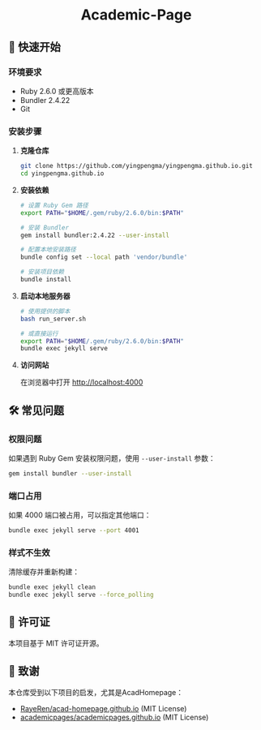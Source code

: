 <h1 align="center">Academic-Page</h1>

## 🚀 快速开始

### 环境要求

- Ruby 2.6.0 或更高版本
- Bundler 2.4.22
- Git

### 安装步骤

1. **克隆仓库**
   ```bash
   git clone https://github.com/yingpengma/yingpengma.github.io.git
   cd yingpengma.github.io
   ```

2. **安装依赖**
   ```bash
   # 设置 Ruby Gem 路径
   export PATH="$HOME/.gem/ruby/2.6.0/bin:$PATH"
   
   # 安装 Bundler
   gem install bundler:2.4.22 --user-install
   
   # 配置本地安装路径
   bundle config set --local path 'vendor/bundle'
   
   # 安装项目依赖
   bundle install
   ```

3. **启动本地服务器**
   ```bash
   # 使用提供的脚本
   bash run_server.sh
   
   # 或直接运行
   export PATH="$HOME/.gem/ruby/2.6.0/bin:$PATH"
   bundle exec jekyll serve
   ```

4. **访问网站**
   
   在浏览器中打开 [http://localhost:4000](http://localhost:4000)


## 🛠️ 常见问题

### 权限问题
如果遇到 Ruby Gem 安装权限问题，使用 `--user-install` 参数：
```bash
gem install bundler --user-install
```

### 端口占用
如果 4000 端口被占用，可以指定其他端口：
```bash
bundle exec jekyll serve --port 4001
```

### 样式不生效
清除缓存并重新构建：
```bash
bundle exec jekyll clean
bundle exec jekyll serve --force_polling
```

## 📄 许可证

本项目基于 MIT 许可证开源。

## 🙏 致谢

本仓库受到以下项目的启发，尤其是AcadHomepage：
- [RayeRen/acad-homepage.github.io](https://github.com/RayeRen/acad-homepage.github.io) (MIT License)
- [academicpages/academicpages.github.io](https://github.com/academicpages/academicpages.github.io) (MIT License)